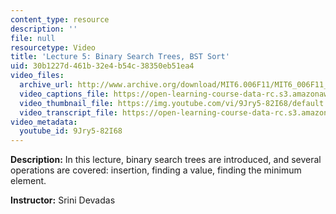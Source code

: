 ```yaml
---
content_type: resource
description: ''
file: null
resourcetype: Video
title: 'Lecture 5: Binary Search Trees, BST Sort'
uid: 30b1227d-461b-32e4-b54c-38350eb51ea4
video_files:
  archive_url: http://www.archive.org/download/MIT6.006F11/MIT6_006F11_lec05_300k.mp4
  video_captions_file: https://open-learning-course-data-rc.s3.amazonaws.com/6-006-introduction-to-algorithms-fall-2011/ddc95d983ff2538c8a3f2b176023cf89_9Jry5-82I68.vtt
  video_thumbnail_file: https://img.youtube.com/vi/9Jry5-82I68/default.jpg
  video_transcript_file: https://open-learning-course-data-rc.s3.amazonaws.com/6-006-introduction-to-algorithms-fall-2011/73ffad03e0ac4a96957fdfe22b2e7379_9Jry5-82I68.pdf
video_metadata:
  youtube_id: 9Jry5-82I68
---
```


**Description:** In this lecture, binary search trees are introduced, and several operations are covered: insertion, finding a value, finding the minimum element.

**Instructor:** Srini Devadas